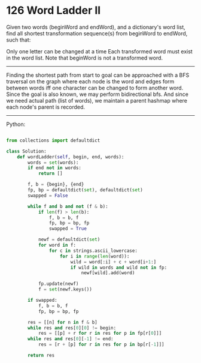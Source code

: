 # 126 Word Ladder II

Given two words (beginWord and endWord), and a dictionary's word list, find all
shortest transformation sequence(s) from beginWord to endWord, such that:

Only one letter can be changed at a time
Each transformed word must exist in the word list. Note that beginWord is not
a transformed word.

---

Finding the shortest path from start to goal can be approached with a BFS
traversal on the graph where each node is the word and edges form between words
iff one character can be changed to form another word. Since the goal is also
known, we may perform bidirectional bfs. And since we need actual path (list of
words), we maintain a parent hashmap where each node's parent is recorded.

---

Python:

```python

from collections import defaultdict

class Solution:
    def wordLadder(self, begin, end, words):
        words = set(words):
        if end not in words:
            return []

        f, b = {begin}, {end}
        fp, bp = defaultdict(set), defaultdict(set)
        swapped = False

        while f and b and not (f & b):
            if len(f) > len(b):
                f, b = b, f
                fp, bp = bp, fp
                swapped = True

            newf = defaultdict(set)
            for word in f:
                for c in strings.ascii_lowercase:
                    for i in range(len(word)):
                        wild = word[:i] + c + word[i+1:]
                        if wild in words and wild not in fp:
                            newf[wild].add(word)

            fp.update(newf)
            f = set(newf.keys())

        if swapped:
            f, b = b, f
            fp, bp = bp, fp

        res = [[n] for n in f & b]
        while res and res[0][0] != begin:
            res = [[p] + r for r in res for p in fp[r[0]]]
        while res and res[0][-1] != end:
            res = [r + [p] for r in res for p in bp[r[-1]]]

        return res
```
